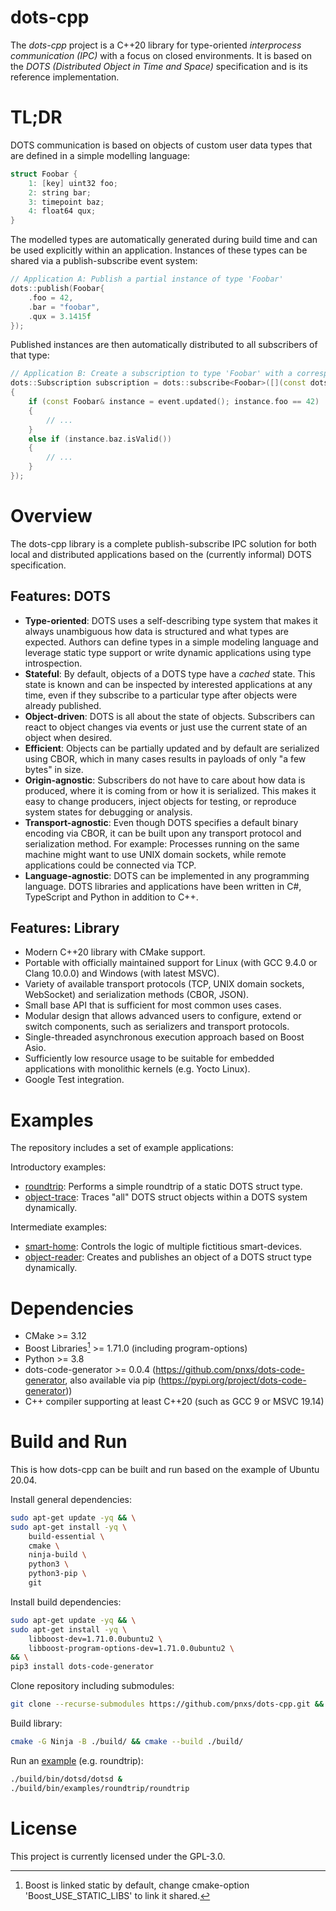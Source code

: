 # dots-cpp

The *dots-cpp* project is a C++20 library for type-oriented *interprocess communication (IPC)* with a focus on closed environments. It is based on the *DOTS (Distributed Object in Time and Space)* specification and is its reference implementation.

# TL;DR

DOTS communication is based on objects of custom user data types that are defined in a simple modelling language:

```cpp
struct Foobar {
    1: [key] uint32 foo;
    2: string bar;
    3: timepoint baz;
    4: float64 qux;
}
```

The modelled types are automatically generated during build time and can be used explicitly within an application. Instances of these types can be shared via a publish-subscribe event system:

```cpp
// Application A: Publish a partial instance of type 'Foobar'
dots::publish(Foobar{
    .foo = 42,
    .bar = "foobar",
    .qux = 3.1415f
});
```

Published instances are then automatically distributed to all subscribers of that type:

```cpp
// Application B: Create a subscription to type 'Foobar' with a corresponding event handler
dots::Subscription subscription = dots::subscribe<Foobar>([](const dots::Event<Foobar>& event)
{
    if (const Foobar& instance = event.updated(); instance.foo == 42)
    {
        // ...
    }
    else if (instance.baz.isValid())
    {
        // ...
    }
});
```

# Overview

The dots-cpp library is a complete publish-subscribe IPC solution for both local and distributed applications based on the (currently informal) DOTS specification.

## Features: DOTS

* **Type-oriented**: DOTS uses a self-describing type system that makes it always unambiguous how data is structured and what types are expected. Authors can define types in a simple modeling language and leverage static type support or write dynamic applications using type introspection.
* **Stateful**: By default, objects of a DOTS type have a *cached* state. This state is known and can be inspected by interested applications at any time, even if they subscribe to a particular type after objects were already published.
* **Object-driven**: DOTS is all about the state of objects. Subscribers can react to object changes via events or just use the current state of an object when desired.
* **Efficient**: Objects can be partially updated and by default are serialized using CBOR, which in many cases results in payloads of only "a few bytes" in size.
* **Origin-agnostic**: Subscribers do not have to care about how data is produced, where it is coming from or how it is serialized. This makes it easy to change producers, inject objects for testing, or reproduce system states for debugging or analysis.
* **Transport-agnostic**: Even though DOTS specifies a default binary encoding via CBOR, it can be built upon any transport protocol and serialization method. For example: Processes running on the same machine might want to use UNIX domain sockets, while remote applications could be connected via TCP.
* **Language-agnostic**: DOTS can be implemented in any programming language. DOTS libraries and applications have been written in C#, TypeScript and Python in addition to C++.

## Features: Library

* Modern C++20 library with CMake support.
* Portable with officially maintained support for Linux (with GCC 9.4.0 or Clang 10.0.0) and Windows (with latest MSVC).
* Variety of available transport protocols (TCP, UNIX domain sockets, WebSocket) and serialization methods (CBOR, JSON).
* Small base API that is sufficient for most common uses cases.
* Modular design that allows advanced users to configure, extend or switch components, such as serializers and transport protocols.
* Single-threaded asynchronous execution approach based on Boost Asio.
* Sufficiently low resource usage to be suitable for embedded applications with monolithic kernels (e.g. Yocto Linux).
* Google Test integration.

# Examples

The repository includes a set of example applications:

Introductory examples:
* [roundtrip](./bin/examples/roundtrip/README.md): Performs a simple roundtrip of a static DOTS struct type.
* [object-trace](./bin/examples/object-trace/README.md): Traces "all" DOTS struct objects within a DOTS system dynamically.

Intermediate examples:
* [smart-home](./bin/examples/smart-home/README.md): Controls the logic of multiple fictitious smart-devices.
* [object-reader](./bin/examples/object-reader/README.md): Creates and publishes an object of a DOTS struct type dynamically.

# Dependencies

* CMake >= 3.12
* Boost Libraries[^1] >= 1.71.0 (including program-options)
* Python >= 3.8
* dots-code-generator >= 0.0.4 (https://github.com/pnxs/dots-code-generator, also available via pip (https://pypi.org/project/dots-code-generator))
* C++ compiler supporting at least C++20 (such as GCC 9 or MSVC 19.14)

[^1]: Boost is linked static by default, change cmake-option 'Boost_USE_STATIC_LIBS' to link it shared.

# Build and Run

This is how dots-cpp can be built and run based on the example of Ubuntu 20.04.

Install general dependencies:

```sh
sudo apt-get update -yq && \
sudo apt-get install -yq \
    build-essential \
    cmake \
    ninja-build \
    python3 \
    python3-pip \
    git
```

Install build dependencies:

```sh
sudo apt-get update -yq && \
sudo apt-get install -yq \
    libboost-dev=1.71.0.0ubuntu2 \
    libboost-program-options-dev=1.71.0.0ubuntu2 \
&& \
pip3 install dots-code-generator
```

Clone repository including submodules:

```sh
git clone --recurse-submodules https://github.com/pnxs/dots-cpp.git && cd dots-cpp
```

Build library:

```sh
cmake -G Ninja -B ./build/ && cmake --build ./build/
```

Run an [example](#examples) (e.g. roundtrip):

```sh
./build/bin/dotsd/dotsd &
./build/bin/examples/roundtrip/roundtrip
```

# License

This project is currently licensed under the GPL-3.0.
